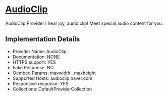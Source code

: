 # [AudioClip](https://audioclip.naver.com)

AudioClip Provider
I hear joy, audio clip! Meet special audio content for
you.

## Implementation Details

- Provider
Name: AudioClip
- Documentation: NONE
- HTTPS support: YES
- Fake Response: NO
- Oembed Params: maxwidth , maxheight
- Supported Hosts: audioclip.naver.com
- Responsive response: YES
- Collections: DefaultProviderCollection


